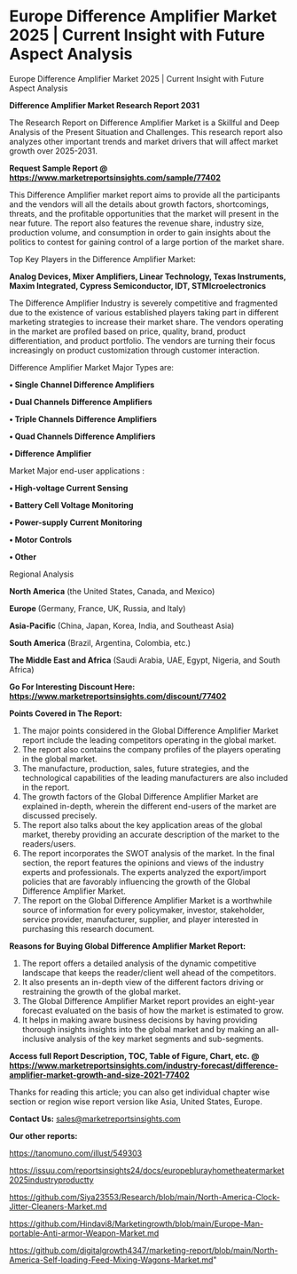 # Europe Difference Amplifier Market 2025 | Current Insight with Future Aspect Analysis
Europe Difference Amplifier Market 2025 | Current Insight with Future Aspect Analysis

<strong>Difference Amplifier Market Research Report 2031</strong>

The Research Report on Difference Amplifier Market is a Skillful and Deep Analysis of the Present Situation and Challenges. This research report also analyzes other important trends and market drivers that will affect market growth over 2025-2031.

<strong>Request Sample Report @ <a href=https://www.marketreportsinsights.com/sample/77402>https://www.marketreportsinsights.com/sample/77402</a></strong>

This Difference Amplifier market report aims to provide all the participants and the vendors will all the details about growth factors, shortcomings, threats, and the profitable opportunities that the market will present in the near future. The report also features the revenue share, industry size, production volume, and consumption in order to gain insights about the politics to contest for gaining control of a large portion of the market share.

Top Key Players in the Difference Amplifier Market:

<strong>Analog Devices, Mixer Amplifiers, Linear Technology, Texas Instruments, Maxim Integrated, Cypress Semiconductor, IDT, STMIcroelectronics</strong>

The Difference Amplifier Industry is severely competitive and fragmented due to the existence of various established players taking part in different marketing strategies to increase their market share. The vendors operating in the market are profiled based on price, quality, brand, product differentiation, and product portfolio. The vendors are turning their focus increasingly on product customization through customer interaction.

Difference Amplifier Market Major Types are:

<strong>• Single Channel Difference Amplifiers

• Dual Channels Difference Amplifiers

• Triple Channels Difference Amplifiers

• Quad Channels Difference Amplifiers

• Difference Amplifier</strong>

Market Major end-user applications :

<strong>• High-voltage Current Sensing

• Battery Cell Voltage Monitoring

• Power-supply Current Monitoring

• Motor Controls

• Other</strong>

Regional Analysis

</u><strong><b>North America</b></strong> (the United States, Canada, and Mexico)

<strong><b>Europe </b></strong>(Germany, France, UK, Russia, and Italy)

<strong><b>Asia-Pacific</b></strong> (China, Japan, Korea, India, and Southeast Asia)

<strong><b>South America</b></strong> (Brazil, Argentina, Colombia, etc.)

<strong><b>The Middle East and Africa</b></strong> (Saudi Arabia, UAE, Egypt, Nigeria, and South Africa)

<strong>Go For Interesting Discount Here: <a href=https://www.marketreportsinsights.com/discount/77402>https://www.marketreportsinsights.com/discount/77402</a></strong>

<strong>Points Covered in The Report:</strong>
<ol>
  <li>The major points considered in the Global Difference Amplifier Market report include the leading competitors operating in the global market.</li>
  <li>The report also contains the company profiles of the players operating in the global market.</li>
  <li>The manufacture, production, sales, future strategies, and the technological capabilities of the leading manufacturers are also included in the report.</li>
  <li>The growth factors of the Global Difference Amplifier Market are explained in-depth, wherein the different end-users of the market are discussed precisely.</li>
  <li>The report also talks about the key application areas of the global market, thereby providing an accurate description of the market to the readers/users.</li>
  <li>The report incorporates the SWOT analysis of the market. In the final section, the report features the opinions and views of the industry experts and professionals. The experts analyzed the export/import policies that are favorably influencing the growth of the Global Difference Amplifier Market.</li>
  <li>The report on the Global Difference Amplifier Market is a worthwhile source of information for every policymaker, investor, stakeholder, service provider, manufacturer, supplier, and player interested in purchasing this research document.</li>
</ol>
<strong>Reasons for Buying Global Difference Amplifier Market Report:</strong>

<ol>
  <li>The report offers a detailed analysis of the dynamic competitive landscape that keeps the reader/client well ahead of the competitors.</li>
  <li>It also presents an in-depth view of the different factors driving or restraining the growth of the global market.</li>
  <li>The Global Difference Amplifier Market report provides an eight-year forecast evaluated on the basis of how the market is estimated to grow.</li>
  <li>It helps in making aware business decisions by having providing thorough insights insights into the global market and by making an all-inclusive analysis of the key market segments and sub-segments.</li>
</ol>
<strong>Access full Report Description, TOC, Table of Figure, Chart, etc. @ <a href=https://www.marketreportsinsights.com/industry-forecast/difference-amplifier-market-growth-and-size-2021-77402>https://www.marketreportsinsights.com/industry-forecast/difference-amplifier-market-growth-and-size-2021-77402</a></strong>


Thanks for reading this article; you can also get individual chapter wise section or region wise report version like Asia, United States, Europe.

<strong>Contact Us:</strong>
sales@marketreportsinsights.com

<strong>Our other reports:</strong>

<a href=https://tanomuno.com/illust/549303>https://tanomuno.com/illust/549303</a>

<a href=https://issuu.com/reportsinsights24/docs/europeblurayhometheatermarket2025industryproductty>https://issuu.com/reportsinsights24/docs/europeblurayhometheatermarket2025industryproductty</a>

<a href=https://github.com/Siya23553/Research/blob/main/North-America-Clock-Jitter-Cleaners-Market.md>https://github.com/Siya23553/Research/blob/main/North-America-Clock-Jitter-Cleaners-Market.md</a>

<a href=https://github.com/Hindavi8/Marketingrowth/blob/main/Europe-Man-portable-Anti-armor-Weapon-Market.md>https://github.com/Hindavi8/Marketingrowth/blob/main/Europe-Man-portable-Anti-armor-Weapon-Market.md</a>

<a href=https://github.com/digitalgrowth4347/marketing-report/blob/main/North-America-Self-loading-Feed-Mixing-Wagons-Market.md>https://github.com/digitalgrowth4347/marketing-report/blob/main/North-America-Self-loading-Feed-Mixing-Wagons-Market.md</a>"
